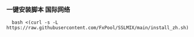 ### 一键安装脚本 国际网络

```shell
  bash <(curl -s -L https://raw.githubusercontent.com/FxPool/SSLMIX/main/install_zh.sh)
```
